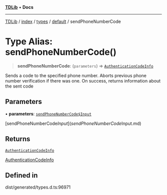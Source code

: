 [**TDLib**](../../../../../../README.md) • **Docs**

***

[TDLib](../../../../../../modules.md) / [index](../../../../../README.md) / [types](../../../README.md) / [default](../README.md) / sendPhoneNumberCode

# Type Alias: sendPhoneNumberCode()

> **sendPhoneNumberCode**: (`parameters`) => [`AuthenticationCodeInfo`](AuthenticationCodeInfo-1.md)

Sends a code to the specified phone number. Aborts previous phone number verification if there was one. On success, returns information about the sent code

## Parameters

• **parameters**: [`sendPhoneNumberCode$Input`](sendPhoneNumberCode$Input.md)

[sendPhoneNumberCode$Input](sendPhoneNumberCode$Input.md)

## Returns

[`AuthenticationCodeInfo`](AuthenticationCodeInfo-1.md)

[AuthenticationCodeInfo](AuthenticationCodeInfo-1.md)

## Defined in

dist/generated/types.d.ts:96971
